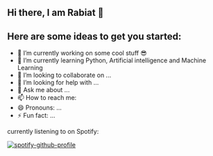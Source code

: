 ## Hi there, I am Rabiat 👋


<!-- **RabiatS/RabiatS** is a ✨ _special_ ✨ repository because its `README.md` (this file) appears on your GitHub profile. -->

Here are some ideas to get you started:
- 
- 🔭 I’m currently working on some cool stuff 😎
- 🌱 I’m currently learning Python, Artificial intelligence and Machine Learning 
- 👯 I’m looking to collaborate on ...
- 🤔 I’m looking for help with ...
- 💬 Ask me about ...
- 📫 How to reach me: 
- 😄 Pronouns: ...
- ⚡ Fun fact: ...

currently listening to on Spotify:

[![spotify-github-profile](https://spotify-github-profile.vercel.app/api/view?uid=227cg7ehrjpmdh54zp7epu7wq&cover_image=true&theme=novatorem&show_offline=false&background_color=121212&interchange=true&bar_color=53b14f&bar_color_cover=false)](https://spotify-github-profile.vercel.app/api/view?uid=227cg7ehrjpmdh54zp7epu7wq&redirect=true)
